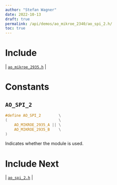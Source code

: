 ```yaml
---
author: "Stefan Wagner"
date: 2022-10-13
draft: true
permalink: /api/demos/ao_mikroe_2340/ao_spi_2.h/
toc: true
---
```


# Include

| [`ao_mikroe_2935.h`](ao_mikroe_2935.h.md) |

# Constants

## `AO_SPI_2`

```c
#define AO_SPI_2        \
(                       \
    AO_MIKROE_2935_A || \
    AO_MIKROE_2935_B    \
)
```

Indicates whether the module is used.

# Include Next

| [`ao_spi_2.h`](../../src/ao_sys_xc32_pic32/ao_spi_2.h.md) |
